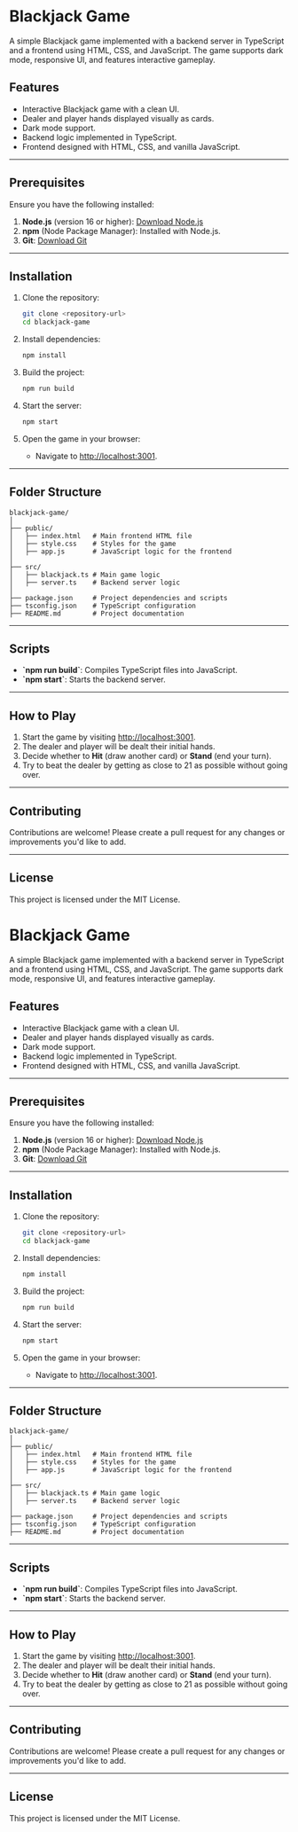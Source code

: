 # Blackjack Game

A simple Blackjack game implemented with a backend server in TypeScript and a frontend using HTML, CSS, and JavaScript. The game supports dark mode, responsive UI, and features interactive gameplay.

## Features

- Interactive Blackjack game with a clean UI.
- Dealer and player hands displayed visually as cards.
- Dark mode support.
- Backend logic implemented in TypeScript.
- Frontend designed with HTML, CSS, and vanilla JavaScript.

---

## Prerequisites

Ensure you have the following installed:

1. **Node.js** (version 16 or higher): [Download Node.js](https://nodejs.org)
2. **npm** (Node Package Manager): Installed with Node.js.
3. **Git**: [Download Git](https://git-scm.com/)

---

## Installation

1. Clone the repository:
   ```bash
   git clone <repository-url>
   cd blackjack-game
   ```

2. Install dependencies:
   ```bash
   npm install
   ```

3. Build the project:
   ```bash
   npm run build
   ```

4. Start the server:
   ```bash
   npm start
   ```

5. Open the game in your browser:
   - Navigate to [http://localhost:3001](http://localhost:3001).

---

## Folder Structure

```
blackjack-game/
│
├── public/
│   ├── index.html   # Main frontend HTML file
│   ├── style.css    # Styles for the game
│   ├── app.js       # JavaScript logic for the frontend
│
├── src/
│   ├── blackjack.ts # Main game logic
│   ├── server.ts    # Backend server logic
│
├── package.json     # Project dependencies and scripts
├── tsconfig.json    # TypeScript configuration
├── README.md        # Project documentation
```

---

## Scripts

- **\`npm run build\`**: Compiles TypeScript files into JavaScript.
- **\`npm start\`**: Starts the backend server.

---

## How to Play

1. Start the game by visiting [http://localhost:3001](http://localhost:3001).
2. The dealer and player will be dealt their initial hands.
3. Decide whether to **Hit** (draw another card) or **Stand** (end your turn).
4. Try to beat the dealer by getting as close to 21 as possible without going over.

---

## Contributing

Contributions are welcome! Please create a pull request for any changes or improvements you'd like to add.

---

## License

This project is licensed under the MIT License.
# Blackjack Game

A simple Blackjack game implemented with a backend server in TypeScript and a frontend using HTML, CSS, and JavaScript. The game supports dark mode, responsive UI, and features interactive gameplay.

## Features

- Interactive Blackjack game with a clean UI.
- Dealer and player hands displayed visually as cards.
- Dark mode support.
- Backend logic implemented in TypeScript.
- Frontend designed with HTML, CSS, and vanilla JavaScript.

---

## Prerequisites

Ensure you have the following installed:

1. **Node.js** (version 16 or higher): [Download Node.js](https://nodejs.org)
2. **npm** (Node Package Manager): Installed with Node.js.
3. **Git**: [Download Git](https://git-scm.com/)

---

## Installation

1. Clone the repository:
   ```bash
   git clone <repository-url>
   cd blackjack-game
   ```

2. Install dependencies:
   ```bash
   npm install
   ```

3. Build the project:
   ```bash
   npm run build
   ```

4. Start the server:
   ```bash
   npm start
   ```

5. Open the game in your browser:
   - Navigate to [http://localhost:3001](http://localhost:3001).

---

## Folder Structure

```
blackjack-game/
│
├── public/
│   ├── index.html   # Main frontend HTML file
│   ├── style.css    # Styles for the game
│   ├── app.js       # JavaScript logic for the frontend
│
├── src/
│   ├── blackjack.ts # Main game logic
│   ├── server.ts    # Backend server logic
│
├── package.json     # Project dependencies and scripts
├── tsconfig.json    # TypeScript configuration
├── README.md        # Project documentation
```

---

## Scripts

- **\`npm run build\`**: Compiles TypeScript files into JavaScript.
- **\`npm start\`**: Starts the backend server.

---

## How to Play

1. Start the game by visiting [http://localhost:3001](http://localhost:3001).
2. The dealer and player will be dealt their initial hands.
3. Decide whether to **Hit** (draw another card) or **Stand** (end your turn).
4. Try to beat the dealer by getting as close to 21 as possible without going over.

---

## Contributing

Contributions are welcome! Please create a pull request for any changes or improvements you'd like to add.

---

## License

This project is licensed under the MIT License.
